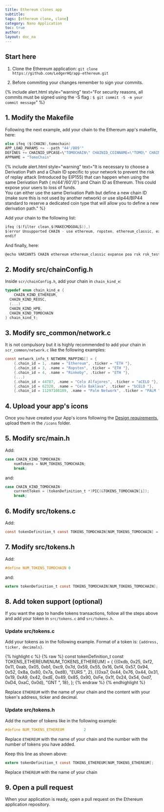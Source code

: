```yaml
---
title: Ethereum clones app
subtitle:
tags: [ethereum clone, clone]
category: Nano Application
toc: true
author:
layout: doc_na
---
```


## Start here

1. Clone the Ethereum application: `git clone https://github.com/LedgerHQ/app-ethereum.git`

2. Before commiting your changes remember to sign your commits.

{% include alert.html style="warning" text="For security reasons, all commits must be signed using the -S flag : <code>$ git commit -S -m your commit message</code>" %}

## 1. Modify the Makefile

Following the next example, add your chain to the Ethereum app's makefile, here:

``` c
else ifeq ($(CHAIN),tomochain)
APP_LOAD_PARAMS += --path "44'/889'"
DEFINES += CHAINID_UPCASE=\"TOMOCHAIN\" CHAINID_COINNAME=\"TOMO\" CHAIN_KIND=CHAIN_KIND_TOMOCHAIN CHAIN_ID=88
APPNAME = "TomoChain"
```

<!--  -->
{% include alert.html style="warning" text="It is necessary to choose a Derivation Path and a Chain ID specific to your network to prevent the risk of replay attack (Introduced by EIP155) that can happen when using the same Derivation Path ( m/44'/60'/0') and Chain ID as Ethereum. This could expose your users to loss of funds.<br>
You can either use the same Derivation Path but define a new chain ID (make sure this is not used by another network) or use slip44/BIP44 standard to reserve a dedicated coin type that will allow you to define a new derivation path." %}
<!--  -->


Add your chain to the following list:

``` c
ifeq ($(filter clean,$(MAKECMDGOALS)),)
$(error Unsupported CHAIN - use ethereum, ropsten, ethereum_classic, expanse, poa, artis_sigma1, artis_tau1, rsk, rsk_testnet, ubiq, wanchain, kusd, musicoin, pirl, akroma, atheios, callisto, ethersocial, ellaism, ether1, ethergem, gochain, mix, reosc, hpb, tomochain, tobalaba, dexon, volta, ewc, webchain, thundercore, bsc, songbird)
endif
```

And finally, here:

``` c
@echo VARIANTS CHAIN ethereum ethereum_classic expanse poa rsk rsk_testnet ubiq wanchain kusd pirl akroma atheios callisto ethersocial ether1 gochain musicoin ethergem mix ellaism reosc hpb tomochain
```

## 2. Modify src/chainConfig.h

Inside `scr/chainConfig.h`, add your chain in `chain_kind_e`:

``` c
typedef enum chain_kind_e {
    CHAIN_KIND_ETHEREUM,
  CHAIN_KIND_REOSC,
  (...)
  CHAIN_KIND_HPB,
  CHAIN_KIND_TOMOCHAIN
} chain_kind_t;

```
## 3. Modify src_common/network.c

It is not compulsory but it is highly recommended to add your chain in `scr_common/network.c` like the following examples:

```c
const network_info_t NETWORK_MAPPING[] = {
    {.chain_id = 1, .name = "Ethereum", .ticker = "ETH "},
    {.chain_id = 3, .name = "Ropsten", .ticker = "ETH "},
    {.chain_id = 4, .name = "Rinkeby", .ticker = "ETH "},
    (...)
    {.chain_id = 44787, .name = "Celo Alfajores", .ticker = "aCELO "},
    {.chain_id = 62320, .name = "Celo Baklava", .ticker = "bCELO "},
    {.chain_id = 11297108109, .name = "Palm Network", .ticker = "PALM "}};
```

## 4. Upload your app's icons

Once you have created your App's icons following the [Design requirements](../design-requirements), upload them in the `/icons` folder.

## 5. Modify src/main.h

Add:

```c
case CHAIN_KIND_TOMOCHAIN:
    numTokens = NUM_TOKENS_TOMOCHAIN;
    break;
```

and:
```c
case CHAIN_KIND_TOMOCHAIN:
    currentToken = (tokenDefinition_t *)PIC(&TOKENS_TOMOCHAIN[i]);
    break;
```

## 6. Modify src/tokens.c

Add:
```c
const tokenDefinition_t const TOKENS_TOMOCHAIN[NUM_TOKENS_TOMOCHAIN] = {};
```

## 7. Modify src/tokens.h

Add:
```c
#define NUM_TOKENS_TOMOCHAIN 0
```

and:
```c
extern tokenDefinition_t const TOKENS_TOMOCHAIN[NUM_TOKENS_TOMOCHAIN];
```

## 8. Add token support (optional)

If you want the app to handle tokens transactions, follow all the steps above and add your token in `src/tokens.c` and `src/tokens.h`.

### Update src/tokens.c

Add your tokens as in the following example. Format of a token is: `{address, ticker, decimals}`.

{% highlight c %}
{% raw %}
const tokenDefinition_t const TOKENS_ETHEREUM[NUM_TOKENS_ETHEREUM] = {
    {{0xdb, 0x25, 0xf2, 0x11, 0xab, 0x05, 0xb1, 0xc9, 0x7d, 0x59,
      0x55, 0x16, 0xf4, 0x57, 0x94, 0x52, 0x8a, 0x80, 0x7a, 0xd8},
     "EURS ",
     2},
    {{0xa7, 0x44, 0x76, 0x44, 0x31, 0x19, 0xA9, 0x42, 0xdE, 0x49,
      0x85, 0x90, 0xFe, 0x1f, 0x24, 0x54, 0xd7, 0xD4, 0xaC, 0x0d},
     "GNT ",
     18},
};
{% endraw %}
{% endhighlight %}

Replace `ETHEREUM` with the name of your chain and the content with your token's address, ticker and decimal.


### Update src/tokens.h

Add the number of tokens like in the following example:

``` c
#define NUM_TOKENS_ETHEREUM         2
```

Replace `ETHEREUM` with the name of your chain and the number with the number of tokens you have added.

Keep this line as shown above:

``` c
extern tokenDefinition_t const TOKENS_ETHEREUM[NUM_TOKENS_ETHEREUM];
```

Replace `ETHEREUM` with the name of your chain

## 9. Open a pull request

When your application is ready, open a pull request on the Ethereum application repository.

